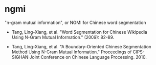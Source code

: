 ngmi
====

"n-gram mutual information", or NGMI for Chinese word segmentation


* Tang, Ling-Xiang, et al. "Word Segmentation for Chinese Wikipedia Using N-Gram Mutual Information." (2009): 82-89.

* Tang, Ling-Xiang, et al. "A Boundary-Oriented Chinese Segmentation Method Using N-Gram Mutual Information." Proceedings of CIPS-SIGHAN Joint Conference on Chinese Language Processing. 2010.
